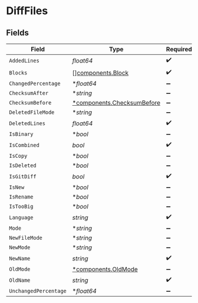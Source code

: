 # DiffFiles


## Fields

| Field                                                                   | Type                                                                    | Required                                                                | Description                                                             |
| ----------------------------------------------------------------------- | ----------------------------------------------------------------------- | ----------------------------------------------------------------------- | ----------------------------------------------------------------------- |
| `AddedLines`                                                            | *float64*                                                               | :heavy_check_mark:                                                      | N/A                                                                     |
| `Blocks`                                                                | [][components.Block](../../models/components/block.md)                  | :heavy_check_mark:                                                      | N/A                                                                     |
| `ChangedPercentage`                                                     | **float64*                                                              | :heavy_minus_sign:                                                      | N/A                                                                     |
| `ChecksumAfter`                                                         | **string*                                                               | :heavy_minus_sign:                                                      | N/A                                                                     |
| `ChecksumBefore`                                                        | [*components.ChecksumBefore](../../models/components/checksumbefore.md) | :heavy_minus_sign:                                                      | N/A                                                                     |
| `DeletedFileMode`                                                       | **string*                                                               | :heavy_minus_sign:                                                      | N/A                                                                     |
| `DeletedLines`                                                          | *float64*                                                               | :heavy_check_mark:                                                      | N/A                                                                     |
| `IsBinary`                                                              | **bool*                                                                 | :heavy_minus_sign:                                                      | N/A                                                                     |
| `IsCombined`                                                            | *bool*                                                                  | :heavy_check_mark:                                                      | N/A                                                                     |
| `IsCopy`                                                                | **bool*                                                                 | :heavy_minus_sign:                                                      | N/A                                                                     |
| `IsDeleted`                                                             | **bool*                                                                 | :heavy_minus_sign:                                                      | N/A                                                                     |
| `IsGitDiff`                                                             | *bool*                                                                  | :heavy_check_mark:                                                      | N/A                                                                     |
| `IsNew`                                                                 | **bool*                                                                 | :heavy_minus_sign:                                                      | N/A                                                                     |
| `IsRename`                                                              | **bool*                                                                 | :heavy_minus_sign:                                                      | N/A                                                                     |
| `IsTooBig`                                                              | **bool*                                                                 | :heavy_minus_sign:                                                      | N/A                                                                     |
| `Language`                                                              | *string*                                                                | :heavy_check_mark:                                                      | N/A                                                                     |
| `Mode`                                                                  | **string*                                                               | :heavy_minus_sign:                                                      | N/A                                                                     |
| `NewFileMode`                                                           | **string*                                                               | :heavy_minus_sign:                                                      | N/A                                                                     |
| `NewMode`                                                               | **string*                                                               | :heavy_minus_sign:                                                      | N/A                                                                     |
| `NewName`                                                               | *string*                                                                | :heavy_check_mark:                                                      | N/A                                                                     |
| `OldMode`                                                               | [*components.OldMode](../../models/components/oldmode.md)               | :heavy_minus_sign:                                                      | N/A                                                                     |
| `OldName`                                                               | *string*                                                                | :heavy_check_mark:                                                      | N/A                                                                     |
| `UnchangedPercentage`                                                   | **float64*                                                              | :heavy_minus_sign:                                                      | N/A                                                                     |